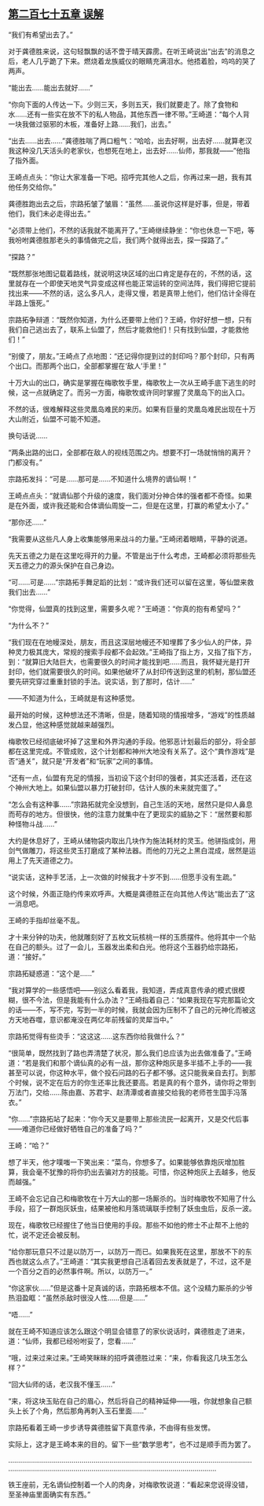## [第二百七十五章 误解](https://www.xxbiquge.com/11_11207/9179047.html)


  “我们有希望出去了。”

  对于龚德胜来说，这句轻飘飘的话不啻于晴天霹雳。在听王崎说出“出去”的消息之后，老人几乎跪了下来。燃烧着龙族威仪的眼睛充满泪水。他捂着脸，呜呜的哭了两声。

  “能出去……能出去就好……”

  “你向下面的人传达一下。少则三天，多则五天，我们就要走了。除了食物和水……还有一些实在放不下的私人物品，其他东西一律不带。”王崎道：“每个人背一块我做过驱邪的木板，准备好上路……我们，出去。”

  “出去……出去……”龚德胜喘了两口粗气：“哈哈，出去好啊，出去好……就算老汉我这种没几天活头的老家伙，也想死在地上，出去好……仙师，那我就——”他指了指外面。

  王崎点点头：“你让大家准备一下吧。招呼完其他人之后，你再过来一趟，我有其他任务交给你。”

  龚德胜跑出去之后，宗路拓皱了皱眉：“虽然……虽说你这样是好事，但是，带着他们，我们未必走得出去。”

  “必须带上他们，不然的话我就不能离开了。”王崎继续静坐：“你也休息一下吧，等我吩咐龚德胜那老头的事情做完之后，我们两个就得出去，探一探路了。”

  “探路？”

  “既然那张地图记载着路线，就说明这块区域的出口肯定是存在的，不然的话，这里就存在一个即使天地灵气异变成这样也能正常运转的空间法阵，我们得把它提前找出来——不然的话，这么多凡人，走得又慢，若是真带上他们，他们估计全得在半路上饿死。”

  宗路拓争辩道：“既然你知道，为什么还要带上他们？王崎，你好好想一想，只有我们自己逃出去了，联系上仙盟了，然后才能救他们！只有找到仙盟，才能救他们！”

  “别傻了，朋友。”王崎点了点地图：“还记得你提到过的封印吗？那个封印，只有两个出口。而那两个出口，全部都掌握在‘敌人’手里！”

  十万大山的出口，确实是掌握在梅歌牧手里，梅歌牧上一次从王崎手底下逃生的时候，这一点就确定了。而另一方面，梅歌牧或许同时掌握了灵凰岛下的出入口。

  不然的话，很难解释这些灵凰岛难民的来历。如果有巨量的灵凰岛难民出现在十万大山附近，仙盟不可能不知道。

  换句话说……

  “两条出路的出口，全部都在敌人的视线范围之内。想要不打一场就悄悄的离开？门都没有。”

  宗路拓发抖：“可是……那可是……不知道什么境界的谪仙啊！”

  王崎点点头：“就谪仙那个升级的速度，我们面对分神合体的强者都不奇怪。如果是在外面，或许我还能和合体谪仙周旋一二，但是在这里，打赢的希望太小了。”

  “那你还……”

  “我需要从这些凡人身上收集能够用来战斗的力量。”王崎闭着眼睛，平静的说道。

  先天五德之力是在这里吃得开的力量。不管是出于什么考虑，王崎都必须将那些先天五德之力的源头保护在自己身边。

  “可……可是……”宗路拓手舞足蹈的比划：“或许我们还可以留在这里，等仙盟来救我们出去……”

  “你觉得，仙盟真的找到这里，需要多久呢？”王崎道：“你真的抱有希望吗？”

  “为什么不？”

  “我们现在在地幔深处，朋友，而且这深层地幔还不知埋葬了多少仙人的尸体，异种灵力极其庞大，常规的搜索手段都不会起效。”王崎指了指上方，又指了指下方，到：“就算旧大陆巨大，也需要很久的时间才能找到吧……而且，我怀疑光是打开封印，他们就需要很久的时间。如果他破坏了从封印传送到这里的机制，那仙盟还要先研究穿过重重封锁的手法。说实话，到了那时，估计……”

  ——不知道为什么，王崎就是有这种感觉。

  最开始的时候，这种想法还不清晰，但是，随着知晓的情报增多，“游戏”的性质越发凸显，他这种感觉就越来越强烈。

  梅歌牧已经彻底破坏掉了这里和外界沟通的手段。他邪恶计划最后的部分，将全部都在这里完成。不管成败，这个计划都和神州大地没有关系了。这个“粪作游戏”是否“通关”，就只是“开发者”和“玩家”之间的事情。

  “还有一点，仙盟有充足的情报，当初设下这个封印的强者，其实还活着，还在这个神州大地上。如果仙盟以暴力打破封印，估计人族的未来就完蛋了。”

  “怎么会有这种事……”宗路拓就完全没想到，自己生活的天地，居然只是仰人鼻息而苟存的地方。但很快，他的注意力就集中在了更现实的威胁之下：“居然要和那种怪物斗战……”

  大约是休息好了，王崎从储物袋内取出几块作为施法耗材的灵玉。他骈指成剑，用剑气做雕刀，将这些灵玉打磨成了某种法器。而他的刀光之上黑白混成，居然是运用上了先天道德之力。

  “说实话，这种手艺活，上一次做的时候我才十岁不到……但愿手没有生疏。”

  这个时候，外面正隐约传来欢呼声。大概是龚德胜正在向其他人传达“能出去了”这一消息吧。

  王崎的手指却丝毫不乱。

  才十来分钟的功夫，他就雕刻好了五枚文玩核桃一样的玉质摆件。他将其中一个贴在自己的额头。过了一会儿，玉器发出柔和白光。他将这个玉器扔给宗路拓，道：“接好。”

  宗路拓疑惑道：“这个是……”

  “我对算学的一些感悟吧——别这么看着我，我知道，弄成真意传承的模式很模糊，很不今法，但是我能有什么办法？”王崎指着自己：“如果我现在写完那篇论文的话——不，写不完，写到一半的时候，我就会因为压制不了自己的元神化而被这方天地吞噬，意识都淹没在两亿年前残留的灵犀当中。”

  宗路拓觉得有些烫手：“这这这……这东西你给我做什么？”

  “很简单，既然找到了路也弄清楚了状况，那么我们总应该为出去做准备了。”王崎道：“若是我们和那个谪仙真的必有一战，那你这种炮灰是多半插不上手的——我甚至可以说，你这种水平，做个投石问路的石子都不够。这只能我亲自去打。到那个时候，说不定在后方的你生还率比我还要高。若是真的有个意外，请你将之带到万法门，交给……陈由嘉、苏君宇、赵清潭或者直接交给我的老师苍生国手冯落衣。”

  “你……”宗路拓站了起来：“你今天又是要带上那些流民一起离开，又是交代后事——难道你已经做好牺牲自己的准备了吗？”

  王崎：“哈？”

  想了半天，他才噗嗤一下笑出来：“菜鸟，你想多了。如果能够依靠炮灰增加胜算，我会毫不犹豫的将你扔出去骗对方的技能。可惜，你这种炮灰上去越多，他反而越强。”

  王崎不会忘记自己和梅歌牧在十万大山的那一场厮杀的。当时梅歌牧不知用了什么手段，招了一群炮灰妖虫，结果被他和月落琉璃联手控制了妖虫虫后，反杀一波。

  现在，梅歌牧已经握住了他当日使用的手段。那些不如他的修士不止帮不上他的忙，说不定还会被反制。

  “给你那玩意只不过是以防万一，以防万一而已。如果我死在这里，那放不下的东西也就这么点了。”王崎道：“其实我更想自己活着回去发表就是了，不过，这不是一个百分之百的必然事件啊。所以，以防万一。”

  “你这家伙……”但是这番十足真诚的话，宗路拓根本不信。这个没精力厮杀的少爷热泪盈眶：“虽然杀敌时很没人性……但是……”

  “唔……”

  就在王崎不知道应该怎么跟这个明显会错意了的家伙说话时，龚德胜走了进来，道：“仙师，我都已经吩咐妥了，您看……”

  “哦，过来过来过来。”王崎笑眯眯的招呼龚德胜过来：“来，你看我这几块玉怎么样？”

  “回大仙师的话，老汉我不懂玉……”

  “来，将这块玉贴在自己的眉心，然后将自己的精神延伸——哦，你就想象自己额头上长了个角，然后那角再刺入玉石里面……”

  宗路拓看着王崎一步步诱导龚德胜留下真意传承，不由得有些发愣。

  实际上，这才是王崎本来的目的。留下一些“数学思考”，也不过是顺手而为罢了。

  …………………………………………………………………………………………………………………………………………………………………………………………………………

  铁王座前，无名谪仙控制着一个人的肉身，对梅歌牧说道：“看起来您说得没错，至圣神庙里面确实有东西。”

